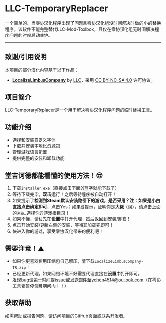 # LLC-TemporaryReplacer
一个简单的、当零协汉化程序出现了问题且零协汉化组没时间解决时做的小的替换程序。该软件不能完整替代LLC-Mod-Toolbox，且仅在零协汉化组无时间解决程序问题的时候启动维护。

---
## 致谢/引用说明
本项目的部分汉化内容基于以下作品：
- **[LocalizeLimbusCompany]("https://github.com/LocalizeLimbusCompany/LocalizeLimbusCompany")** by [LLC]("https://github.com/LocalizeLimbusCompany")，采用 [CC BY-NC-SA 4.0](https://creativecommons.org/licenses/by-nc-sa/4.0/) 许可协议。

## 项目简介
LLC-TemporaryReplacer是一个用于解决零协汉化程序问题的临时替换工具。

## 功能介绍
- 选择和安装自定义字体
- 下载并安装本地化资源包
- 管理游戏语言配置
- 提供完整的安装和卸载功能

## 堂吉诃德都能看懂的使用方法！😎
1. 下载`installer.exe`（直接点击下面的蓝字就能下载了）
2. 等待下载完毕，**双击**运行！之后等待程序被自动打开！
3. 如果提示了**检测到Steam默认安装路径下的游戏，是否采用？注：如果是小白直接点击确定即可**，点击Yes；如果没提示，证明你是**大佬**（误），请点击上面的`浏览…`选择你的游戏根目录！
4. 如果不懂，请优先在**设置**中打开代理，然后返回到安装/卸载！
5. 点击开始安装/更新右侧的安装，等待其加载完即可！
6. 快进入你的游戏，享受零协汉化带来的便利吧！

## 需要注意！⚠
- 如果你更喜欢使用压缩包自己解压，请下载`LocalizeLimbusCompany-TR.zip`！
- 已经更新代理，如果网络环境不好需要代理直接在**设置**中打开即可。
- 发现bug请第一时间提issue或发送邮件至ychen4514@outlook.com（在零协工具箱暂停使用期间内！！）

## 获取帮助
如需帮助或报告问题，请访问项目的GitHub页面或联系开发者。
